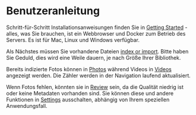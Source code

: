 # Benutzeranleitung

Schritt-für-Schritt Installationsanweisungen finden Sie in [Getting Started](../getting-started/index.md) - alles, was Sie brauchen, ist ein Webbrowser und Docker zum Betrieb des Servers. Es ist für Mac, Linux und Windows verfügbar.

Als Nächstes müssen Sie vorhandene Dateien [index or import](library/import-vs-index.md). Bitte haben Sie Geduld, dies wird eine Weile dauern, je nach Größe Ihrer Bibliothek.

Bereits indizierte Fotos können in [Photos](organize/browse.md) während Videos in [Videos](organize/video.md) angezeigt werden. Die Zähler werden in der Navigation laufend aktualisiert.

Wenn Fotos fehlen, könnten sie in [Review](organize/review.md) sein, da die Qualität niedrig ist oder keine Metadaten vorhanden sind. Sie können diese und andere Funktionen in [Settings](settings/ui.md) ausschalten, abhängig von Ihrem speziellen Anwendungsfall.
